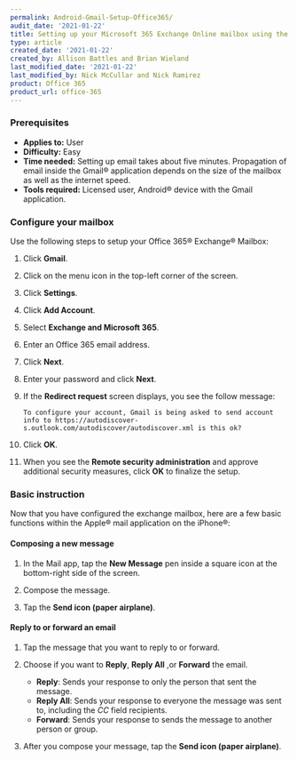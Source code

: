 ```yaml
---
permalink: Android-Gmail-Setup-Office365/
audit_date: '2021-01-22'
title: Setting up your Microsoft 365 Exchange Online mailbox using the Gmail App on and Android device
type: article
created_date: '2021-01-22'
created_by: Allison Battles and Brian Wieland
last_modified_date: '2021-01-22'
last_modified_by: Nick McCullar and Nick Ramirez
product: Office 365
product_url: office-365
---
```


### Prerequisites

- **Applies to:** User
- **Difficulty:** Easy
- **Time needed:** Setting up email takes about five minutes. Propagation of email inside the Gmail&reg; application
  depends on the size of the mailbox as well as the internet speed.
- **Tools required:** Licensed user, Android&reg; device with the Gmail application.

### Configure your mailbox

Use the following steps to setup your Office 365&reg; Exchange&reg; Mailbox:

1. Click **Gmail**.

2. Click on the menu icon in the top-left corner of the screen.

3. Click **Settings**.

4. Click **Add Account**.

5. Select **Exchange and Microsoft 365**.

6. Enter an Office 365 email address.

7. Click **Next**.

8. Enter your password and click **Next**.

9. If the **Redirect request** screen displays, you see the follow message: 

       To configure your account, Gmail is being asked to send account info to https://autodiscover-s.outlook.com/autodiscover/autodiscover.xml is this ok?

10. Click **OK**.

11. When you see the **Remote security administration** and approve additional security measures, click **OK** to finalize the setup.

### Basic instruction

Now that you have configured the exchange mailbox, here are a few basic functions within the Apple&reg; mail application on the iPhone&reg;:

#### Composing a new message

1. In the Mail app, tap the **New Message** pen inside a square icon at the bottom-right side of the screen.

2. Compose the message.

3. Tap the **Send icon (paper airplane)**.

#### Reply to or forward an email

1. Tap the message that you want to reply to or forward.

2. Choose if you want to  **Reply**, **Reply All** ,or **Forward** the email. 

   - **Reply**: Sends your response to only the person that sent the message.
   - **Reply All**: Sends your response to everyone the message was sent to, including the *CC* field recipients.
   - **Forward**: Sends your response to sends the message to another person or group.

3. After you compose your message, tap the **Send icon (paper airplane)**.
